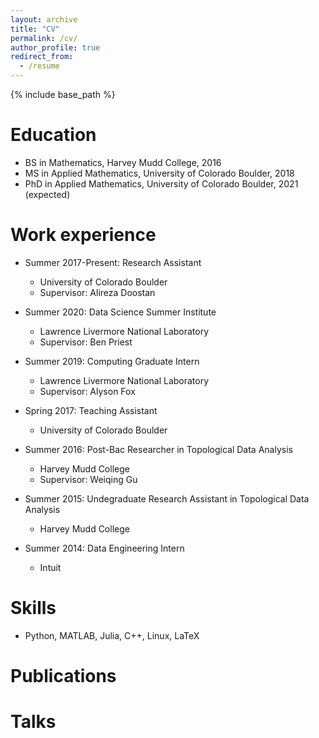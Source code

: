 ```yaml
---
layout: archive
title: "CV"
permalink: /cv/
author_profile: true
redirect_from:
  - /resume
---
```


{% include base_path %}

Education
======
* BS in Mathematics, Harvey Mudd College, 2016
* MS in Applied Mathematics, University of Colorado Boulder, 2018
* PhD in Applied Mathematics, University of Colorado Boulder, 2021 (expected)

Work experience
======
* Summer 2017-Present: Research Assistant
  * University of Colorado Boulder
  * Supervisor: Alireza Doostan

* Summer 2020: Data Science Summer Institute
  * Lawrence Livermore National Laboratory
  * Supervisor: Ben Priest

* Summer 2019: Computing Graduate Intern
  * Lawrence Livermore National Laboratory
  * Supervisor: Alyson Fox

* Spring 2017: Teaching Assistant
  * University of Colorado Boulder
  
* Summer 2016: Post-Bac Researcher in Topological Data Analysis
  * Harvey Mudd College
  * Supervisor: Weiqing Gu

* Summer 2015: Undegraduate Research Assistant in Topological Data Analysis
  * Harvey Mudd College
  
* Summer 2014: Data Engineering Intern
  * Intuit

  
Skills
======
* Python, MATLAB, Julia, C++, Linux, LaTeX

Publications
======
 
  
Talks
======

  
